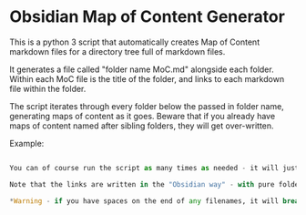# Obsidian Map of Content Generator

This is a python 3 script that automatically creates Map of Content markdown files for a directory tree full of markdown files.

It generates a file called "folder name MoC.md" alongside each folder. Within each MoC file is the title of the folder, and links to each markdown file within the folder.

The script iterates through every folder below the passed in folder name, generating maps of content as it goes. Beware that if you already have maps of content named after sibling folders, they will get over-written.

Example:

```python generate_mocs.py c:\my\vault

You can of course run the script as many times as needed - it will just over-write the MoCs it has generated each time.

Note that the links are written in the "Obsidian way" - with pure folder and filenames used to make the paths

*Warning - if you have spaces on the end of any filenames, it will break the links in Obsidian - so be careful to clean your filenames up beforehand - there are a number of great free bulk filename tools around.*